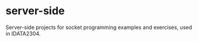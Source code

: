 # server-side
Server-side projects for socket programming examples and exercises, used in IDATA2304.

